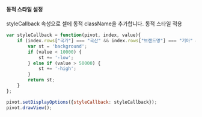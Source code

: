 #### 동적 스타일 설정

styleCallback 속성으로 셀에 동적 className을 추가합니다.
<a class="btn primary small round lowercase" id="btnSetStyleCallback">동적 스타일 적용</a>

```js
var styleCallback = function(pivot, index, value){
    if (index.rows["국가"] === "국산" && index.rows["브랜드명"] === "기아" && index.valueField === "차량가격") {
        var st = 'background';
        if (value < 10000) {
            st += '-low';
        } else if (value > 50000) {
            st += '-high';
        }
        return st;
    }
};

pivot.setDisplayOptions({styleCallback: styleCallback});
pivot.drawView();
```


<script>
	$('#btnSetStyleCallback').click(function() {	
	    var styleCallback = function(pivot, index, value){
	        if (index.rows["국가"] === "국산" && index.rows["브랜드명"] === "기아" && index.valueField === "차량가격") {
	            var st = 'background';
	            if (value < 10000) {
	                st += '-low';
	            } else if (value > 50000) {
	                st += '-high';
	            }
	            return st;
	        }
	    };

	    pivot.setDisplayOptions({styleCallback: styleCallback});
	    pivot.drawView();
    });
</script>